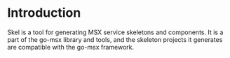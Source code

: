 # Introduction

Skel is a tool for generating MSX service skeletons and components. It is a part of
the go-msx library and tools, and the skeleton projects it generates are compatible
with the go-msx framework.